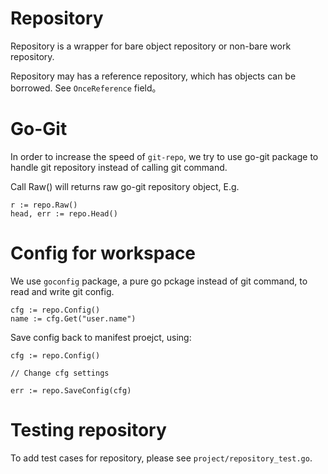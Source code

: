 # Repository

Repository is a wrapper for bare object repository or non-bare work repository.

Repository may has a reference repository, which has objects can be borrowed.
See `OnceReference` field。


# Go-Git

In order to increase the speed of `git-repo`, we try to use go-git package to
handle git repository instead of calling git command.

Call Raw() will returns raw go-git repository object, E.g.

    r := repo.Raw()
    head, err := repo.Head()


# Config for workspace

We use `goconfig` package, a pure go pckage instead of git command, to read
and write git config.

    cfg := repo.Config()
    name := cfg.Get("user.name")

Save config back to manifest proejct, using:

    cfg := repo.Config()

    // Change cfg settings

    err := repo.SaveConfig(cfg)


# Testing repository

To add test cases for repository, please see `project/repository_test.go`.
